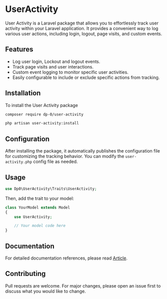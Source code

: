 # UserActivity

User Activity is a Laravel package that allows you to effortlessly track user activity within your Laravel application. It provides a convenient way to log various user actions, including login, logout, page visits, and custom events.

## Features

- Log user login, Lockout and logout events.
- Track page visits and user interactions.
- Custom event logging to monitor specific user activities.
- Easily configurable to include or exclude specific actions from tracking.


## Installation

To install the User Activity package

```bash
composer require dp-0/user-activity
```


```bash
php artisan user-activity:install
```
## Configuration
After installing the package, it automatically publishes the configuration file for customizing the tracking behavior. You can modify the `user-activity.php` config file as needed.

## Usage

```php
use Dp0\UserActivity\Traits\UserActivity;
```
Then, add the trait to your model:
```php
class YourModel extends Model
{
    use UserActivity;

    // Your model code here
}
```
## Documentation

For detailed documentation  references, please read [Article](https://medium.com/@dineshphuyel20/enhance-user-tracking-in-laravel-with-the-user-activity-package-a-comprehensive-guide-683050f88a98).

## Contributing

Pull requests are welcome. For major changes, please open an issue first
to discuss what you would like to change.
